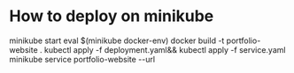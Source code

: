# How to deploy on minikube

minikube start
eval $(minikube docker-env)
docker build -t portfolio-website .
kubectl apply -f deployment.yaml&& kubectl apply -f service.yaml
minikube service portfolio-website --url

